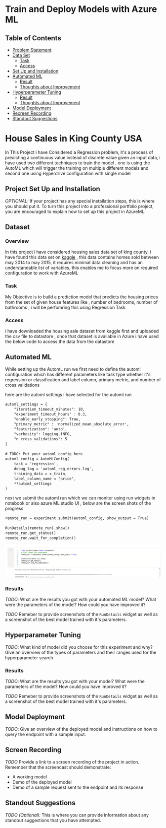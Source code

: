 # Train and Deploy Models with Azure ML

## Table of Contents
- [Problem Statement](##problem)
- [Data Set](##dataset)
    - [Task](###task)
    - [Access](###access)
- [Set Up and Installation](##setup)
- [Automated ML](##automl)
    - [Result](##automl_result)
    - [Thoughts about Improvement](##automl_improve)
- [Hyperparameter Tuning](##hyperdrive)
    - [Result](##hyperdrive_result)
    - [Thoughts about Improvement](##hyperdrive_improve)
 - [Model Deployment](##deployment)
 - [Recreen Recording](##recording) 
 - [Standout Suggestions](##standout)

# House Sales in King County USA <a name="problem"></a>

In This Project i have Considered a Regression problem, it's a process of predicting a continuous value instead of discrete value given an input data, i have used two different techniques to train the model , one is using the AutoML which will trigger the training on multiple different models and second one using Hyperdrive configuration with single model

## Project Set Up and Installation
*OPTIONAL:* If your project has any special installation steps, this is where you should put it. To turn this project into a professional portfolio project, you are encouraged to explain how to set up this project in AzureML.

## Dataset <a name="dataset"></a>

### Overview
In this project i have considered housing sales data set of king county, i have found this data set on [kaggle](https://www.kaggle.com/harlfoxem/housesalesprediction) , this data contains homes sold between may 2014 to may 2015, it requires minimal data cleaning and has an understandable list of variables, this enables me to focus more on required configuration to work with AzureML 

### Task <a name="task"></a>
My Objective is to build a prediction model that predicts the housing prices from the set of given house features like , number of bedrooms, number of bathrooms , i will be perfomring this using Regression Task 

### Access
i have downloaded the housing sale dataset from kaggle first and uploaded the csv file to datastore , once that dataset is available in Azure i have used the below code to access the data from the datastore 

## Automated ML <a name="automl"></a>
While setting up the AutomL run we first need to define the automl configuration which has different parameters like task type whether it's regression or classification and label column, primary metric, and number of cross validations 

here are the automl settings i have selected for the automl run 
```
automl_settings = {
    "iteration_timeout_minutes": 10,
    "experiment_timeout_hours" : 0.3,
    "enable_early_stopping": True,
    "primary_metric" : 'normalized_mean_absolute_error',
    "featurization": 'auto',
    "verbosity": logging.INFO,
    "n_cross_validations": 5
}

# TODO: Put your automl config here
automl_config = AutoMLConfig(
    task = 'regression',
    debug_log = 'automl_reg_errors.log',
    training_data = x_train,
    label_column_name = "price",
    **automl_settings
)

```

next we submit the automl run which we can monitor using run widgets in notebook or also azure ML studio UI , below are the screen shots of the progress 
```
remote_run = experiment.submit(automl_config, show_output = True)

RunDetails(remote_run).show()
remote_run.get_status()
remote_run.wait_for_completion()
```
![Run Details1](runwidget_1.PNG)

### Results <a name="automl_result"></a>
*TODO*: What are the results you got with your automated ML model? What were the parameters of the model? How could you have improved it?

*TODO* Remeber to provide screenshots of the `RunDetails` widget as well as a screenshot of the best model trained with it's parameters.

## Hyperparameter Tuning <a name="hyperdrive"></a>
*TODO*: What kind of model did you choose for this experiment and why? Give an overview of the types of parameters and their ranges used for the hyperparameter search


### Results <a name="hyperdrive_result"></a> 
*TODO*: What are the results you got with your model? What were the parameters of the model? How could you have improved it?

*TODO* Remeber to provide screenshots of the `RunDetails` widget as well as a screenshot of the best model trained with it's parameters.

## Model Deployment <a name="deployment"></a>
*TODO*: Give an overview of the deployed model and instructions on how to query the endpoint with a sample input.

## Screen Recording <a name="recording"></a>
*TODO* Provide a link to a screen recording of the project in action. Remember that the screencast should demonstrate:
- A working model
- Demo of the deployed  model
- Demo of a sample request sent to the endpoint and its response

## Standout Suggestions
*TODO (Optional):* This is where you can provide information about any standout suggestions that you have attempted.
